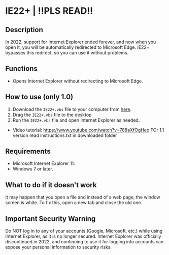 # IE22+ | !!PLS READ!!

## Description
In 2022, support for Internet Explorer ended forever, and now when you open it, you will be automatically redirected to Microsoft Edge. IE22+ bypasses this redirect, so you can use it without problems. 

## Functions
- Opens Internet Explorer without redirecting to Microsoft Edge.


## How to use (only 1.0)
1. Download the `IE22+.vbs` file to your computer from [here](https://github.com/Smilos71/IE22plus/releases/tag/download).
2. Drag the `IE22+.vbs` file to the desktop
3. Run the `IE22+.vbs` file and open Internet Explorer as needed.
- Video tutorial: https://www.youtube.com/watch?v=788aXfOgHeo
FOr 1.1 version read instructions.txt in downloaded folder

## Requirements
- Microsoft Internet Explorer 11.
- Windows 7 or later.

## What to do if it doesn't work
It may happen that you open a file and instead of a web page, the window screen is white. To fix this, open a new tab and close the old one.

## Important Security Warning
Do NOT log in to any of your accounts (Google, Microsoft, etc.) while using Internet Explorer, as it is no longer secured. Internet Explorer was officially discontinued in 2022, and continuing to use it for logging into accounts can expose your personal information to security risks. 

